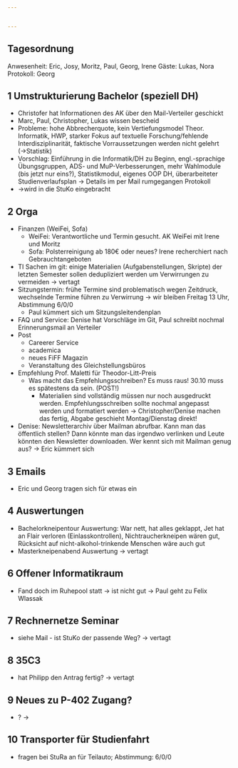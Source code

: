 ```yaml
---


---
```


## Tagesordnung

Anwesenheit: Eric, Josy, Moritz, Paul, Georg, Irene Gäste: Lukas, Nora
Protokoll: Georg

## 1 Umstrukturierung Bachelor (speziell DH)
* Christofer hat Informationen des AK über den Mail-Verteiler geschickt
* Marc, Paul, Christopher, Lukas wissen bescheid
* Probleme: hohe Abbrecherquote, kein Vertiefungsmodel Theor. Informatik, HWP, starker Fokus auf textuelle Forschung/fehlende Interdisziplinarität, faktische Vorraussetzungen werden nicht gelehrt (→Statistik)
* Vorschlag: Einführung in die Informatik/DH zu Beginn, engl.-sprachige Übungsgruppen, ADS- und MuP-Verbesserungen, mehr Wahlmodule (bis jetzt nur eins?), Statistikmodul, eigenes OOP DH, überarbeiteter Studienverlaufsplan → Details im per Mail rumgegangen Protokoll
* →wird in die StuKo eingebracht

## 2 Orga
* Finanzen (WeiFei, Sofa)
	* WeiFei: Verantwortliche und Termin gesucht. AK WeiFei mit Irene und Moritz
	* Sofa: Polsterreinigung ab 180€ oder neues? Irene recherchiert nach Gebrauchtangeboten
* TI Sachen im git: einige Materialien (Aufgabenstellungen, Skripte) der letzten Semester sollen dedupliziert werden um Verwirrungen zu vermeiden → vertagt
* Sitzungstermin: frühe Termine sind problematisch wegen Zeitdruck, wechselnde Termine führen zu Verwirrung → wir bleiben Freitag 13 Uhr, Abstimmung 6/0/0
	* Paul kümmert sich um Sitzungsleitendenplan
* FAQ und Service: Denise hat Vorschläge im Git, Paul schreibt nochmal Erinnerungsmail an Verteiler
* Post 
   * Careerer Service
   * academica
   * neues FiFF Magazin
   * Veranstaltung des Gleichstellungsbüros
* Empfehlung Prof. Maletti für Theodor-Litt-Preis
	* Was macht das Empfehlungsschreiben? Es muss raus! 30.10 muss es spätestens da sein. (POST!)
        * Materialien sind vollständig müssen nur noch ausgedruckt werden. Empfehlungsschreiben sollte nochmal angepasst werden und formatiert werden → Christopher/Denise machen das fertig, Abgabe geschieht Montag/Dienstag direkt!
* Denise: Newsletterarchiv über Mailman abrufbar. Kann man das öffentlich stellen? Dann könnte man das irgendwo verlinken und Leute könnten den Newsletter downloaden. Wer kennt sich mit Mailman genug aus? → Eric kümmert sich

## 3 Emails
* Eric und Georg tragen sich für etwas ein

## 4 Auswertungen
* Bachelorkneipentour Auswertung: War nett, hat alles geklappt, Jet hat an Flair verloren (Einlasskontrollen), Nichtraucherkneipen wären gut, Rücksicht auf nicht-alkohol-trinkende Menschen wäre auch gut
* Masterkneipenabend Auswertung → vertagt

## 6 Offener Informatikraum
* Fand doch im Ruhepool statt -> ist nicht gut → Paul geht zu Felix Wlassak

## 7 Rechnernetze Seminar
* siehe Mail - ist StuKo der passende Weg? → vertagt

## 8 35C3
* hat Philipp den Antrag fertig? → vertagt

## 9 Neues zu P-402 Zugang?
* ? →

## 10 Transporter für Studienfahrt
* fragen bei StuRa an für Teilauto; Abstimmung: 6/0/0
